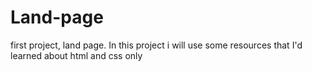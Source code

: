 # Land-page
first project, land page.
In this project i will use some resources that I'd learned about html and css only
